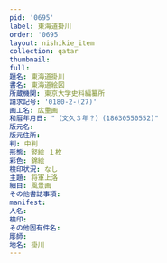 ```yaml
---
pid: '0695'
label: 東海道掛川
order: '0695'
layout: nishikie_item
collection: qatar
thumbnail: 
full: 
題名: 東海道掛川
書名: 東海道絵図
所蔵機関: 東京大学史料編纂所
請求記号: '0180-2-(27)'
画工名: 広重画
和暦年月日: "（文久３年？）(18630550552)"
版元名: 
版元住所: 
判: 中判
形態: 竪絵 １枚
彩色: 錦絵
検印状況: なし
主題: 将軍上洛
細目: 風景画
その他書誌事項: 
manifest: 
人名: 
検印: 
その他固有件名: 
彫師: 
地名: 掛川
---
```

